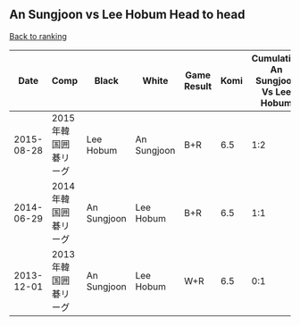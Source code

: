## An Sungjoon vs Lee Hobum Head to head

[Back to ranking](../../index.md)




| **Date** | **Comp** | **Black** | **White** | **Game Result** | **Komi** | **Cumulative An Sungjoon Vs Lee Hobum** | **An Sungjoon Streak** | **Lee Hobum Streak** | 
| --- | --- | --- | --- | --- | --- | --- | --- | --- |
| 2015-08-28 | 2015年韓国囲碁リーグ | Lee Hobum | An Sungjoon | B+R | 6.5 | 1:2 | 0 | 1 | 
| 2014-06-29 | 2014年韓国囲碁リーグ | An Sungjoon | Lee Hobum | B+R | 6.5 | 1:1 | 1 | 0 | 
| 2013-12-01 | 2013年韓国囲碁リーグ | An Sungjoon | Lee Hobum | W+R | 6.5 | 0:1 | 0 | 1 |




